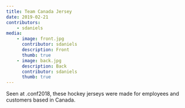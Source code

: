 ```yaml
---
title: Team Canada Jersey
date: 2019-02-21
contributors:
    - sdaniels
media: 
    - image: front.jpg
      contributor: sdaniels
      description: Front
      thumb: true
    - image: back.jpg
      description: Back
      contributor: sdaniels
      thumb: true
---
```


Seen at .conf2018, these hockey jerseys were made for employees and customers based in Canada. 